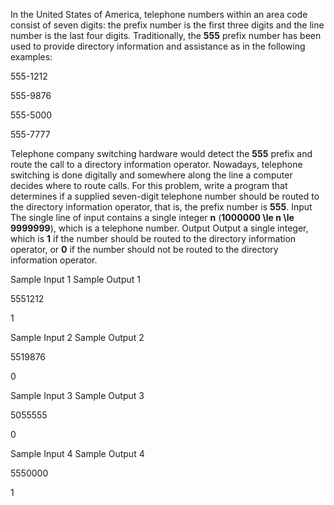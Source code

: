 In the United States of America, telephone numbers within an
    area code consist of seven digits: the prefix number is the
    first three digits and the line number is the last four digits.
    Traditionally, the **555**
    prefix number has been used to provide directory information
    and assistance as in the following examples:


555-1212


555-9876


555-5000


555-7777


Telephone company switching hardware would detect the
    **555** prefix and route the
    call to a directory information operator. Nowadays, telephone
    switching is done digitally and somewhere along the line a
    computer decides where to route calls.
For this problem, write a program that determines if a
    supplied seven-digit telephone number should be routed to the
    directory information operator, that is, the prefix number is
    **555**.
Input
The single line of input contains a single integer
    **n** (**1000000 \le n \le 9999999**), which is
    a telephone number.
Output
Output a single integer, which is **1** if the number should be routed to
    the directory information operator, or **0** if the number should not be routed
    to the directory information operator.


Sample Input 1
Sample Output 1



5551212



1






Sample Input 2
Sample Output 2



5519876



0






Sample Input 3
Sample Output 3



5055555



0






Sample Input 4
Sample Output 4



5550000



1